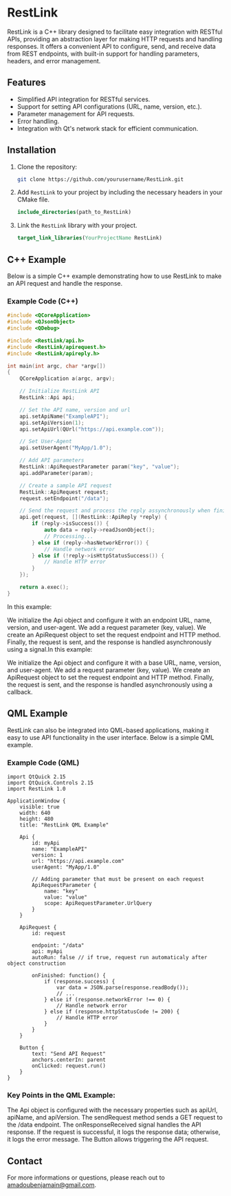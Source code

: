 # RestLink

RestLink is a C++ library designed to facilitate easy integration with RESTful APIs, providing an abstraction layer for making HTTP requests and handling responses. It offers a convenient API to configure, send, and receive data from REST endpoints, with built-in support for handling parameters, headers, and error management.

## Features

- Simplified API integration for RESTful services.
- Support for setting API configurations (URL, name, version, etc.).
- Parameter management for API requests.
- Error handling.
- Integration with Qt's network stack for efficient communication.

## Installation

1. Clone the repository:

    ```bash
    git clone https://github.com/yourusername/RestLink.git
    ```

2. Add `RestLink` to your project by including the necessary headers in your CMake file.

    ```cmake
    include_directories(path_to_RestLink)
    ```

3. Link the `RestLink` library with your project.

    ```cmake
    target_link_libraries(YourProjectName RestLink)
    ```

## C++ Example

Below is a simple C++ example demonstrating how to use RestLink to make an API request and handle the response.

### Example Code (C++)

```cpp
#include <QCoreApplication>
#include <QJsonObject>
#include <QDebug>

#include <RestLink/api.h>
#include <RestLink/apirequest.h>
#include <RestLink/apireply.h>

int main(int argc, char *argv[])
{
    QCoreApplication a(argc, argv);

    // Initialize RestLink API
    RestLink::Api api;

    // Set the API name, version and url
    api.setApiName("ExampleAPI");
    api.setApiVersion(1);
    api.setApiUrl(QUrl("https://api.example.com"));

    // Set User-Agent
    api.setUserAgent("MyApp/1.0");

    // Add API parameters
    RestLink::ApiRequestParameter param("key", "value");
    api.addParameter(param);

    // Create a sample API request
    RestLink::ApiRequest request;
    request.setEndpoint("/data");

    // Send the request and process the reply assynchronously when finished
    api.get(request, [](RestLink::ApiReply *reply) {
        if (reply->isSuccess()) {
            auto data = reply->readJsonObject();
            // Processing...
        } else if (reply->hasNetworkError()) {
            // Handle network error
        } else if (!reply->isHttpStatusSuccess()) {
            // Handle HTTP error
        }
    });

    return a.exec();
}
```

In this example:

We initialize the Api object and configure it with an endpoint URL, name, version, and user-agent.
We add a request parameter (key, value).
We create an ApiRequest object to set the request endpoint and HTTP method.
Finally, the request is sent, and the response is handled asynchronously using a signal.In this example:

We initialize the Api object and configure it with a base URL, name, version, and user-agent.
We add a request parameter (key, value).
We create an ApiRequest object to set the request endpoint and HTTP method.
Finally, the request is sent, and the response is handled asynchronously using a callback.

## QML Example

RestLink can also be integrated into QML-based applications, making it easy to use API functionality in the user interface. Below is a simple QML example.

### Example Code (QML)

```
import QtQuick 2.15
import QtQuick.Controls 2.15
import RestLink 1.0

ApplicationWindow {
    visible: true
    width: 640
    height: 480
    title: "RestLink QML Example"

    Api {
        id: myApi
        name: "ExampleAPI"
        version: 1
        url: "https://api.example.com"
        userAgent: "MyApp/1.0"
        
        // Adding parameter that must be present on each request
        ApiRequestParameter {
            name: "key"
            value: "value"
            scope: ApiRequestParameter.UrlQuery
        }
    }
    
    ApiRequest {
        id: request
    
        endpoint: "/data"
        api: myApi
        autoRun: false // if true, request run automaticaly after object construction
        
        onFinished: function() {
            if (response.success) {
                var data = JSON.parse(response.readBody());
                // ...
            } else if (response.networkError !== 0) {
                // Handle network error
            } else if (response.httpStatusCode != 200) {
                // Handle HTTP error
            }
        }
    }

    Button {
        text: "Send API Request"
        anchors.centerIn: parent
        onClicked: request.run()
    }
}
```

### Key Points in the QML Example:

The Api object is configured with the necessary properties such as apiUrl, apiName, and apiVersion.
The sendRequest method sends a GET request to the /data endpoint.
The onResponseReceived signal handles the API response. If the request is successful, it logs the response data; otherwise, it logs the error message.
The Button allows triggering the API request.

## Contact

For more informations or questions, please reach out to amadoubenjamain@gmail.com.
